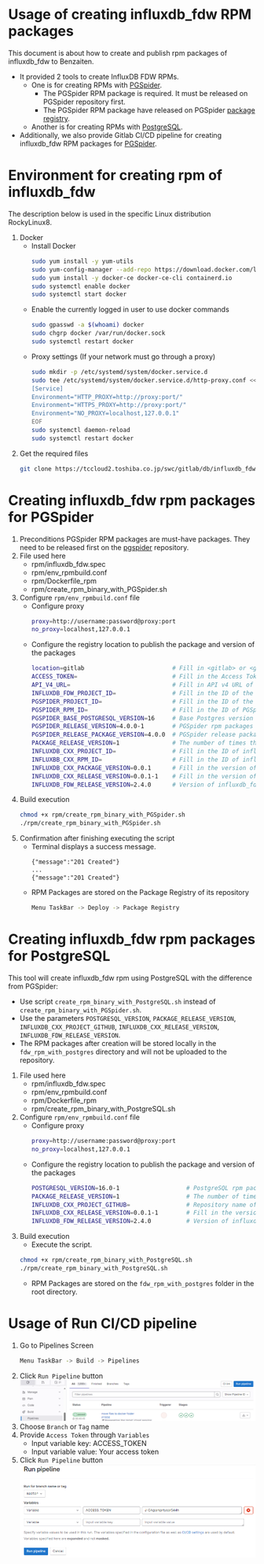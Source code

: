 Usage of creating influxdb_fdw RPM packages
=====================================

This document is about how to create and publish rpm packages of influxdb_fdw to Benzaiten. 
- It provided 2 tools to create InfluxDB FDW RPMs.
	- One is for creating RPMs with [PGSpider](#creating-influxdb_fdw-rpm-packages-for-pgspider).
		- The PGSpider RPM package is required. It must be released on PGSpider repository first.
		- The PGSpider RPM package have released on PGSpider [package registry](https://tccloud2.toshiba.co.jp/swc/gitlab/db/PGSpider/-/packages/22).
	- Another is for creating RPMs with [PostgreSQL](#creating-influxdb_fdw-rpm-packages-for-postgresql).
- Additionally, we also provide Gitlab CI/CD pipeline for creating influxdb_fdw RPM packages for [PGSpider](#usage-of-run-cicd-pipeline).

Environment for creating rpm of influxdb_fdw
=====================================
The description below is used in the specific Linux distribution RockyLinux8.
1. Docker
	- Install Docker
		```sh
		sudo yum install -y yum-utils
		sudo yum-config-manager --add-repo https://download.docker.com/linux/centos/docker-ce.repo
		sudo yum install -y docker-ce docker-ce-cli containerd.io
		sudo systemctl enable docker
		sudo systemctl start docker
		```
	- Enable the currently logged in user to use docker commands
		```sh
		sudo gpasswd -a $(whoami) docker
		sudo chgrp docker /var/run/docker.sock
		sudo systemctl restart docker
		```
	- Proxy settings (If your network must go through a proxy)
		```sh
		sudo mkdir -p /etc/systemd/system/docker.service.d
		sudo tee /etc/systemd/system/docker.service.d/http-proxy.conf << EOF
		[Service]
		Environment="HTTP_PROXY=http://proxy:port/"
		Environment="HTTPS_PROXY=http://proxy:port/"
		Environment="NO_PROXY=localhost,127.0.0.1"
		EOF
		sudo systemctl daemon-reload
		sudo systemctl restart docker
		```
2. Get the required files  
	```sh
	git clone https://tccloud2.toshiba.co.jp/swc/gitlab/db/influxdb_fdw.git
	```

Creating influxdb_fdw rpm packages for PGSpider
=====================================
1. Preconditions
	PGSpider RPM packages are must-have packages. They need to be released first on the [pgspider](https://tccloud2.toshiba.co.jp/swc/gitlab/db/PGSpider/-/packages/22) repository.
2. File used here
	- rpm/influxdb_fdw.spec
	- rpm/env_rpmbuild.conf
	- rpm/Dockerfile_rpm
	- rpm/create_rpm_binary_with_PGSpider.sh
3. Configure `rpm/env_rpmbuild.conf` file
	- Configure proxy
		```sh
		proxy=http://username:password@proxy:port
		no_proxy=localhost,127.0.0.1
		```
	- Configure the registry location to publish the package and version of the packages
		```sh
		location=gitlab 						# Fill in <gitlab> or <github>. In this project, please use <gitlab>
		ACCESS_TOKEN=							# Fill in the Access Token for authentication purposes to publish rpm packages to Package Registry
		API_V4_URL=								# Fill in API v4 URL of this repo. In this project please use <https://tccloud2.toshiba.co.jp/swc/gitlab/api/v4>
		INFLUXDB_FDW_PROJECT_ID=				# Fill in the ID of the influxdb_fdw project.		
		PGSPIDER_PROJECT_ID=					# Fill in the ID of the PGSpider project to get PGSpider rpm packages
		PGSPIDER_RPM_ID=						# Fill in the ID of PGSpider rpm packages
		PGSPIDER_BASE_POSTGRESQL_VERSION=16 	# Base Postgres version of PGSpider
		PGSPIDER_RELEASE_VERSION=4.0.0-1		# PGSpider rpm packages version
		PGSPIDER_RELEASE_PACKAGE_VERSION=4.0.0	# PGSpider release packages version
		PACKAGE_RELEASE_VERSION=1				# The number of times this version of the influxdb_fdw has been packaged.
		INFLUXDB_CXX_PROJECT_ID=				# Fill in the ID of influxdb-cxx project to get influxdb-cxx rpm packages
		INFLUXBB_CXX_RPM_ID=					# Fill in the ID of influxdb-cxx rpm packages
		INFLUXDB_CXX_PACKAGE_VERSION=0.0.1		# Fill in the version of influxdb-cxx package registry
		INFLUXDB_CXX_RELEASE_VERSION=0.0.1-1	# Fill in the version of influxdb-cxx rpm package
		INFLUXDB_FDW_RELEASE_VERSION=2.4.0		# Version of influxdb_fdw rpm package
		```
4. Build execution
	```sh
	chmod +x rpm/create_rpm_binary_with_PGSpider.sh
	./rpm/create_rpm_binary_with_PGSpider.sh
	```
5. Confirmation after finishing executing the script
	- Terminal displays a success message. 
		```
		{"message":"201 Created"}
		...
		{"message":"201 Created"}
		```
	- RPM Packages are stored on the Package Registry of its repository
		```sh
		Menu TaskBar -> Deploy -> Package Registry
		```

Creating influxdb_fdw rpm packages for PostgreSQL
=====================================
This tool will create influxdb_fdw rpm using PostgreSQL with the difference from PGSpider:
- Use script `create_rpm_binary_with_PostgreSQL.sh` instead of `create_rpm_binary_with_PGSpider.sh`.
- Use the parameters `POSTGRESQL_VERSION`, `PACKAGE_RELEASE_VERSION`, `INFLUXDB_CXX_PROJECT_GITHUB`, `INFLUXDB_CXX_RELEASE_VERSION`, `INFLUXDB_FDW_RELEASE_VERSION`.
- The RPM packages after creation will be stored locally in the `fdw_rpm_with_postgres` directory and will not be uploaded to the repository.

1. File used here
	- rpm/influxdb_fdw.spec
	- rpm/env_rpmbuild.conf
	- rpm/Dockerfile_rpm
	- rpm/create_rpm_binary_with_PostgreSQL.sh
2. Configure `rpm/env_rpmbuild.conf` file
	- Configure proxy
		```sh
		proxy=http://username:password@proxy:port
		no_proxy=localhost,127.0.0.1
		```
	- Configure the registry location to publish the package and version of the packages
		```sh
		POSTGRESQL_VERSION=16.0-1					# PostgreSQL rpm packages version. You can check in: https://yum.postgresql.org/packages/.
		PACKAGE_RELEASE_VERSION=1					# The number of times this version of the influxdb_fdw has been packaged.
		INFLUXDB_CXX_PROJECT_GITHUB=				# Repository name of influxdb-cxx. Normally it is "influxdb-cxx". If you forked or import it into a new repository, it can be different).
		INFLUXDB_CXX_RELEASE_VERSION=0.0.1-1		# Fill in the version of influxdb-cxx rpm package
		INFLUXDB_FDW_RELEASE_VERSION=2.4.0			# Version of influxdb_fdw rpm package
		```
3. Build execution
	- Execute the script.
	```sh
	chmod +x rpm/create_rpm_binary_with_PostgreSQL.sh
	./rpm/create_rpm_binary_with_PostgreSQL.sh
	```
	- RPM Packages are stored on the `fdw_rpm_with_postgres` folder in the root directory.

Usage of Run CI/CD pipeline
=====================================
1. Go to Pipelines Screen
	```sh
	Menu TaskBar -> Build -> Pipelines
	```
2. Click `Run Pipeline` button  
![Alt text](images/BENZAITEN/pipeline_screen.PNG)
3. Choose `Branch` or `Tag` name
4. Provide `Access Token` through `Variables`
	- Input variable key: ACCESS_TOKEN
	- Input variable value: Your access token
5. Click `Run Pipeline` button  
![Alt text](images/BENZAITEN/run_pipeline.PNG)
